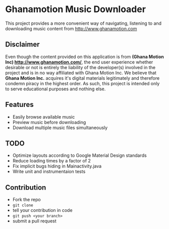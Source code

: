 # Ghanamotion Music Downloader
This project provides a more convenient way of navigating, listening to and downloading music content from http://www.ghanamotion.com

## Disclaimer
Even though the content provided on this application is from **(Ghana Motion Inc) http://www.ghanamotion.com/**, the end user experience whether desirable or not
is entirely the liability of the developer(s) involved in the project and is in no way affiliated with Ghana Motion Inc. 
We believe that **Ghana Motion Inc.** acquires it's digital materials legitimately and therefore condemn piracy in the highest order. As such, this
project is intended only to serve educational purposes and nothing else. 

## Features
* Easily browse available music
* Preview music before downloading
* Download multiple music files simultaneously

## TODO
* Optimize layouts according to Google Material Design standards
* Reduce loading times by a factor of 2
* Fix implicit bugs hiding in Mainactivity.java
* Write unit and instrumentaion tests

## Contribution
* Fork the repo
* `` git clone `` 
* tell your contribution in code
* `` git push <your branch> `` 
* submit a pull request
